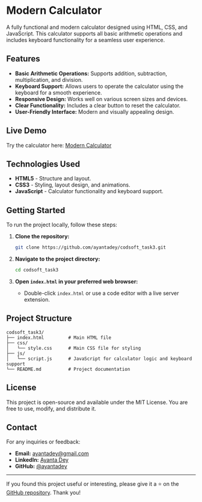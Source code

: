 # Modern Calculator

A fully functional and modern calculator designed using HTML, CSS, and JavaScript. This calculator supports all basic arithmetic operations and includes keyboard functionality for a seamless user experience.

## Features

- **Basic Arithmetic Operations:** Supports addition, subtraction, multiplication, and division.
- **Keyboard Support:** Allows users to operate the calculator using the keyboard for a smooth experience.
- **Responsive Design:** Works well on various screen sizes and devices.
- **Clear Functionality:** Includes a clear button to reset the calculator.
- **User-Friendly Interface:** Modern and visually appealing design.

## Live Demo

Try the calculator here: [Modern Calculator](https://ayantadey.github.io/codsoft_task3/)

## Technologies Used

- **HTML5** - Structure and layout.
- **CSS3** - Styling, layout design, and animations.
- **JavaScript** - Calculator functionality and keyboard support.

## Getting Started

To run the project locally, follow these steps:

1. **Clone the repository:**
   ```bash
   git clone https://github.com/ayantadey/codsoft_task3.git
   ```

2. **Navigate to the project directory:**
   ```bash
   cd codsoft_task3
   ```

3. **Open `index.html` in your preferred web browser:**
   - Double-click `index.html` or use a code editor with a live server extension.

## Project Structure

```plaintext
codsoft_task3/
├── index.html         # Main HTML file
├── css/
│   └── style.css      # Main CSS file for styling
├── js/
│   └── script.js      # JavaScript for calculator logic and keyboard support
└── README.md          # Project documentation
```

## License

This project is open-source and available under the MIT License. You are free to use, modify, and distribute it.

## Contact

For any inquiries or feedback:
- **Email:** [ayantadey@gmail.com](mailto:ayantadey@gmail.com)
- **LinkedIn:** [Ayanta Dey](https://www.linkedin.com/in/ayanta-dey-52573132b/)
- **GitHub:** [@ayantadey](https://github.com/ayantadey)

---

If you found this project useful or interesting, please give it a ⭐ on the [GitHub repository](https://github.com/ayantadey/codsoft_task3). Thank you!
```

